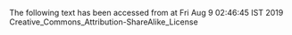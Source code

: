The following text has been accessed from at Fri Aug 9 02:46:45 IST 2019
Creative_Commons_Attribution-ShareAlike_License
